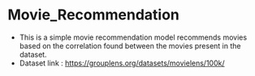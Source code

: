 # Movie_Recommendation

- This is a simple movie recommendation model recommends movies based on the correlation found between the movies present in the dataset.
- Dataset link : https://grouplens.org/datasets/movielens/100k/
